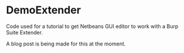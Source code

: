# DemoExtender
Code used for a tutorial to get Netbeans GUI editor to work with a Burp Suite Extender.

A blog post is being made for this at the moment.

